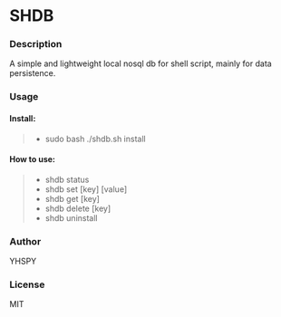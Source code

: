 # SHDB

### Description
A simple and lightweight local nosql db for shell script, mainly for data persistence.


### Usage

#### Install:

>* sudo bash ./shdb.sh install

#### How to use:

>* shdb status
>* shdb set [key] [value]
>* shdb get [key]
>* shdb delete [key]
>* shdb uninstall

### Author
YHSPY
### License
MIT
